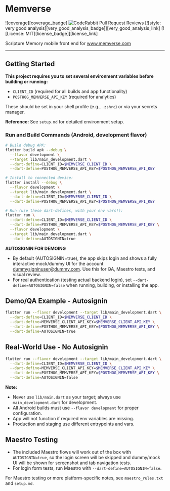 # Memverse

![coverage][coverage_badge]
![CodeRabbit Pull Request Reviews](https://img.shields.io/coderabbit/prs/github/anirac-tech/memverse_project)
[![style: very good analysis][very_good_analysis_badge]][very_good_analysis_link]
[![License: MIT][license_badge]][license_link]

Scripture Memory mobile front end for www.memverse.com

---

## Getting Started

**This project requires you to set several environment variables before building or running:**

- `CLIENT_ID` (required for all builds and app functionality)
- `POSTHOG_MEMVERSE_API_KEY` (required for analytics)

These should be set in your shell profile (e.g., `.zshrc`) or via your secrets manager.

**Reference:** See `setup.md` for detailed environment setup.

### Run and Build Commands (Android, development flavor)

```sh
# Build debug APK:
flutter build apk --debug \
  --flavor development \
  --target lib/main_development.dart \
  --dart-define=CLIENT_ID=$MEMVERSE_CLIENT_ID \
  --dart-define=POSTHOG_MEMVERSE_API_KEY=$POSTHOG_MEMVERSE_API_KEY

# Install to connected device:
flutter install --debug \
  --flavor development \
  --target lib/main_development.dart \
  --dart-define=CLIENT_ID=$MEMVERSE_CLIENT_ID \
  --dart-define=POSTHOG_MEMVERSE_API_KEY=$POSTHOG_MEMVERSE_API_KEY

# Run (use these dart-defines, with your env vars!):
flutter run \
  --dart-define=CLIENT_ID=$MEMVERSE_CLIENT_ID \
  --dart-define=POSTHOG_MEMVERSE_API_KEY=$POSTHOG_MEMVERSE_API_KEY \
  --flavor development \
  --target lib/main_development.dart \
  --dart-define=AUTOSIGNIN=true
```

**AUTOSIGNIN FOR DEMOING**

- By default (AUTOSIGNIN=true), the app skips login and shows a fully interactive mock/dummy UI for
  the account dummysigninuser@dummy.com. Use this for QA, Maestro tests, and visual review.
- For real authentication (testing actual backend login), set `--dart-define=AUTOSIGNIN=false` when
  running, building, or installing the app.

## Demo/QA Example - Autosignin

```sh
flutter run --flavor development --target lib/main_development.dart \
  --dart-define=CLIENT_ID=$MEMVERSE_CLIENT_ID \
  --dart-define=MEMVERSE_CLIENT_API_KEY=$MEMVERSE_CLIENT_API_KEY \
  --dart-define=POSTHOG_MEMVERSE_API_KEY=$POSTHOG_MEMVERSE_API_KEY \
  --dart-define=AUTOSIGNIN=true
```

## Real-World Use - No Autosignin

```sh
flutter run --flavor development --target lib/main_development.dart \
  --dart-define=CLIENT_ID=$MEMVERSE_CLIENT_ID \
  --dart-define=MEMVERSE_CLIENT_API_KEY=$MEMVERSE_CLIENT_API_KEY \
  --dart-define=POSTHOG_MEMVERSE_API_KEY=$POSTHOG_MEMVERSE_API_KEY \
  --dart-define=AUTOSIGNIN=false
```

**Note:**

- Never use `lib/main.dart` as your target; always use `main_development.dart` for development.
- All Android builds must use `--flavor development` for proper configuration.
- App will not function if required env variables are missing.
- Production and staging use different entrypoints and vars.

## Maestro Testing

- The included Maestro flows will work out of the box with `AUTOSIGNIN=true`, so the login screen
  will be skipped and dummy/mock UI will be shown for screenshot and tab navigation tests.
- For login form tests, run Maestro with `--dart-define=AUTOSIGNIN=false`.

For Maestro testing or more platform-specific notes, see `maestro_rules.txt` and `setup.md`.

